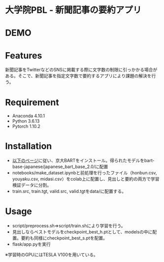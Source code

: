 # 大学院PBL - 新聞記事の要約アプリ

# DEMO

# Features

新聞記事をTwitterなどのSNSに掲載する際に文字数の制限に引っかかる場合がある。そこで、新聞記事を指定文字数で要約するアプリにより課題の解決を行う。

# Requirement

* Anaconda 4.10.1
* Python 3.6.13
* Pytorch 1.10.2

# Installation

* [以下のページ](https://nlp.ist.i.kyoto-u.ac.jp/?BART%E6%97%A5%E6%9C%AC%E8%AA%9EPretrained%E3%83%A2%E3%83%87%E3%83%AB)に従い、京大BARTをインストール。得られたモデルをbart-base-japanese/japanese_bart_base_2.0/に配置
* notebooks/make_dataset.ipynbと前処理を行ったファイル（honbun.csv, youyaku.csv, midasi.csv）をcolab上に配置し、見出しと要約の両方で学習検証データに分割。
* train.src, train.tgt, valid.src, valid.tgtをdata/に配置する。

# Usage

* script/preprocess.sh⇒script/train.shにより学習を行う。
* 見出しならベストモデルをcheckpoint_best_h.ptとして、modelsの中に配置。要約も同様にcheckpoint_best_s.ptを配置。
* flask/app.pyを実行

※学習時のGPUにはTESLA V100を用いている。
